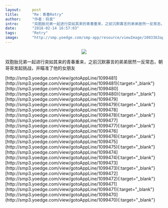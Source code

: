 ```yaml
---
layout:     post
title:      "Re：青春Retry"
author:     "作者：将良"
intro:      "双胞胎兄弟一起进行突如其来的青春重来，之前沉默寡言的弟弟居然一反常态，朝哥哥发起挑战，并瞄准了他的女朋友"
date:       "2018-02-14 16:57:03"
tags:       "Retry"
image:      "http://smp.yoedge.com/smp-app/resource/viewImage/1003363appline.png"
---
```

<div style="text-align: center">
<p><img src="http://smp.yoedge.com/smp-app/resource/viewImage/1003363appline.png"/></p>
</div>
<p class="post-meta">
<span>双胞胎兄弟一起进行突如其来的青春重来，之前沉默寡言的弟弟居然一反常态，朝哥哥发起挑战，并瞄准了他的女朋友</span>
</p>
[http://smp3.yoedge.com/view/gotoAppLine/1099481](http://smp3.yoedge.com/view/gotoAppLine/1099481){:target="_blank"}
[http://smp3.yoedge.com/view/gotoAppLine/1099480](http://smp3.yoedge.com/view/gotoAppLine/1099480){:target="_blank"}
[http://smp3.yoedge.com/view/gotoAppLine/1099479](http://smp3.yoedge.com/view/gotoAppLine/1099479){:target="_blank"}
[http://smp3.yoedge.com/view/gotoAppLine/1099478](http://smp3.yoedge.com/view/gotoAppLine/1099478){:target="_blank"}
[http://smp3.yoedge.com/view/gotoAppLine/1099477](http://smp3.yoedge.com/view/gotoAppLine/1099477){:target="_blank"}
[http://smp3.yoedge.com/view/gotoAppLine/1099476](http://smp3.yoedge.com/view/gotoAppLine/1099476){:target="_blank"}
[http://smp3.yoedge.com/view/gotoAppLine/1099475](http://smp3.yoedge.com/view/gotoAppLine/1099475){:target="_blank"}
[http://smp3.yoedge.com/view/gotoAppLine/1099474](http://smp3.yoedge.com/view/gotoAppLine/1099474){:target="_blank"}
[http://smp3.yoedge.com/view/gotoAppLine/1099473](http://smp3.yoedge.com/view/gotoAppLine/1099473){:target="_blank"}
[http://smp3.yoedge.com/view/gotoAppLine/1099472](http://smp3.yoedge.com/view/gotoAppLine/1099472){:target="_blank"}
[http://smp3.yoedge.com/view/gotoAppLine/1099471](http://smp3.yoedge.com/view/gotoAppLine/1099471){:target="_blank"}
[http://smp3.yoedge.com/view/gotoAppLine/1099470](http://smp3.yoedge.com/view/gotoAppLine/1099470){:target="_blank"}


